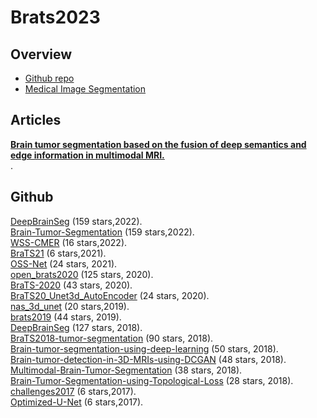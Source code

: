 # Brats2023

## Overview
- [Github repo](#Github)
- [Medical Image Segmentation](#Articles)

## Articles

[**Brain tumor segmentation based on the fusion of deep semantics and edge information in multimodal MRI.**](sciencedirect.com/science/article/abs/pii/S1566253522001981)<br>.


## Github
[DeepBrainSeg](https://github.com/koriavinash1/DeepBrainSeg) (159 stars,2022).<br>
[Brain-Tumor-Segmentation](https://github.com/Mehrdad-Noori/Brain-Tumor-Segmentation) (159 stars,2022).<br>
[WSS-CMER](https://github.com/gaurav104/WSS-CMER) (16 stars,2022).<br>
[BraTS21](https://github.com/Alxaline/BraTS21) (6 stars,2021).<br>
[OSS-Net](https://github.com/ChristophReich1996/OSS-Net) (24 stars, 2021).<br>
[open_brats2020](https://github.com/lescientifik/open_brats2020) (125 stars, 2020).<br>
[BraTS-2020](https://github.com/akhanss/BraTS-2020) (43 stars, 2020).<br>
[BraTS20_Unet3d_AutoEncoder](https://github.com/mandrakedrink/BraTS20_Unet3d_AutoEncoder) (24 stars, 2020).<br>
[nas_3d_unet](https://github.com/woodywff/nas_3d_unet) (20 stars,2019).<br>
[brats2019](https://github.com/lachinov/brats2019) (44 stars, 2019).<br>
[DeepBrainSeg](https://github.com/athon2/BraTS2018_NvNet) (127 stars, 2018).<br>
[BraTS2018-tumor-segmentation](https://github.com/pykao/BraTS2018-tumor-segmentation) (90 stars, 2018).<br>
[Brain-tumor-segmentation-using-deep-learning](https://github.com/polo8214/Brain-tumor-segmentation-using-deep-learning) (50 stars, 2018).<br>
[Brain-tumor-detection-in-3D-MRIs-using-DCGAN](https://github.com/SabareeshIyer/Brain-tumor-detection-in-3D-MRIs-using-DCGAN) (48 stars, 2018).<br>
[Multimodal-Brain-Tumor-Segmentation](https://github.com/as791/Multimodal-Brain-Tumor-Segmentation) (38 stars, 2018).<br>
[Brain-Tumor-Segmentation-using-Topological-Loss](https://github.com/charan223/Brain-Tumor-Segmentation-using-Topological-Loss) (28 stars, 2018).<br>
[challenges2017](https://github.com/marianocabezas/challenges2017) (6 stars,2017).<br>
[Optimized-U-Net](https://github.com/EverLookNeverSee/Optimized-U-Net) (6 stars,2017).<br>




